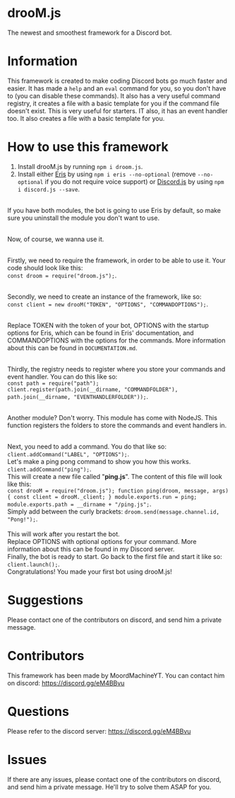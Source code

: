 # drooM.js
The newest and smoothest framework for a Discord bot.

# Information
This framework is created to make coding Discord bots go much faster and easier. It has made a `help` and an `eval` command for you, so you don't have to (you can disable these commands). It also has a very useful command registry, it creates a file with a basic template for you if the command file doesn't exist. This is very useful for starters. IT also, it has an event handler too. It also creates a file with a basic template for you.

# How to use this framework
1. Install drooM.js by running `npm i droom.js`.
2. Install either <a href="https://github.com/abalabahaha/eris">Eris</a> by using `npm i eris --no-optional` (remove `--no-optional` if you do not require voice support) or <a href="https://github.com/discordjs/discord.js">Discord.js</a> by using `npm i discord.js --save`.
<br><br>

If you have both modules, the bot is going to use Eris by default, so make sure you uninstall the module you don't want to use.
<br><br>

Now, of course, we wanna use it.
<br><br>

Firstly, we need to require the framework, in order to be able to use it. Your code should look like this:<br>
`const droom = require("droom.js");`.
<br><br>

Secondly, we need to create an instance of the framework, like so:<br>
`const client = new drooM("TOKEN", "OPTIONS", "COMMANDOPTIONS");`.
<br><br>

Replace TOKEN with the token of your bot, OPTIONS with the startup options for Eris, which can be found in Eris' documentation, and COMMANDOPTIONS with the options for the commands. More information about this can be found in `DOCUMENTATION.md`.
<br><br>

Thirdly, the registry needs to register where you store your commands and event handler. You can do this like so:<br>
`const path = require("path");`<br>
`client.register(path.join(__dirname, "COMMANDFOLDER"), path.join(__dirname, "EVENTHANDLERFOLDER"));`.
<br><br>

Another module? Don't worry. This module has come with NodeJS. This function registers the folders to store the commands and event handlers in.
<br><br>

Next, you need to add a command. You do that like so: `client.addCommand("LABEL", "OPTIONS");`.
<br>
Let's make a ping pong command to show you how this works. `client.addCommand("ping");`.
<br>
This will create a new file called "**ping.js**". The content of this file will look like this:
<br>
`const drooM = require("droom.js");
function ping(droom, message, args) {
  const client = drooM._client;
}
module.exports.run = ping;
module.exports.path = __dirname + "/ping.js";`.
<br>
Simply add between the curly brackets: `droom.send(message.channel.id, "Pong!");`.<br>
<br>
This will work after you restart the bot.
<br>
Replace OPTIONS with optional options for your command. More information about this can be found in my Discord server.
<br>
Finally, the bot is ready to start. Go back to the first file and start it like so: `client.launch();`.
<br>
Congratulations! You made your first bot using drooM.js!

# Suggestions

Please contact one of the contributors on discord, and send him a private message.

# Contributors

This framework has been made by MoordMachineYT. You can contact him on discord: https://discord.gg/eM4BBvu

# Questions

Please refer to the discord server: https://discord.gg/eM4BBvu

# Issues

If there are any issues, please contact one of the contributors on discord, and send him a private message. He'll try to solve them ASAP for you.
